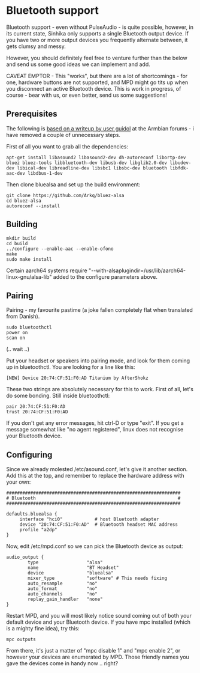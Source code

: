# Bluetooth support

Bluetooth support - even without PulseAudio - is quite possible, however, in its current state, Sinhika only supports a single Bluetooth output device. If you have two or more output devices you frequently alternate between, it gets clumsy and messy.

However, you should definitely feel free to venture further than the below and send us some good ideas we can implement and add.

CAVEAT EMPTOR - This "works", but there are a lot of shortcomings - for one, hardware buttons are not supported, and MPD might go tits up when you disconnect an active Bluetooth device. This is work in progress, of course - bear with us, or even better, send us some suggestions!

## Prerequisites

The following is [based on a writeup by user guidol][1] at the Armbian forums - i have removed a couple of unnecessary steps.

First of all you want to grab all the dependencies:
```
apt-get install libasound2 libasound2-dev dh-autoreconf libortp-dev bluez bluez-tools libbluetooth-dev libusb-dev libglib2.0-dev libudev-dev libical-dev libreadline-dev libsbc1 libsbc-dev bluetooth libfdk-aac-dev libdbus-1-dev
```

Then clone bluealsa and set up the build environment:

```
git clone https://github.com/Arkq/bluez-alsa
cd bluez-alsa
autoreconf --install
```

## Building

```
mkdir build
cd build
../configure --enable-aac --enable-ofono
make
sudo make install
```

Certain aarch64 systems require "--with-alsaplugindir=/usr/lib/aarch64-linux-gnu/alsa-lib" added to the configure parameters above.

## Pairing

Pairing - my favourite pastime (a joke fallen completely flat when translated from Danish).

```
sudo bluetoothctl
power on
scan on
```
(.. wait ..)

Put your headset or speakers into pairing mode, and look for them coming up in bluetoothctl. You are looking for a line like this:

```
[NEW] Device 20:74:CF:51:F0:AD Titanium by AfterShokz
```

These two strings are absolutely necessary for this to work. First of all, let's do some bonding. Still inside bluetoothctl:

```
pair 20:74:CF:51:F0:AD
trust 20:74:CF:51:F0:AD
```

If you don't get any error messages, hit ctrl-D or type "exit". If you get a message somewhat like "no agent registered", linux does not recognise your Bluetooth device.

## Configuring

Since we already molested /etc/asound.conf, let's give it another section. Add this at the top, and remember to replace the hardware address with your own:

```
#################################################################
# Bluetooth                                                     #
#################################################################

defaults.bluealsa {
     interface "hci0"            # host Bluetooth adapter
     device "20:74:CF:51:F0:AD"  # Bluetooth headset MAC address
     profile "a2dp"
}
```

Now, edit /etc/mpd.conf so we can pick the Bluetooth device as output:

```
audio_output {
        type                  "alsa"
        name                  "BT Headset"
        device                "bluealsa"
        mixer_type            "software" # This needs fixing
        auto_resample         "no"
        auto_format           "no"
        auto_channels         "no"
        replay_gain_handler   "none"
}
```

Restart MPD, and you will most likely notice sound coming out of both your default device and your Bluetooth device. If you have mpc installed (which is a mighty fine idea), try this:

```
mpc outputs
```

From there, it's just a matter of "mpc disable 1" and "mpc enable 2", or however your devices are enumerated by MPD. Those friendly names you gave the devices come in handy now .. right?

[1]: https://forum.armbian.com/topic/6480-bluealsa-bluetooth-audio-using-alsa-not-pulseaudio/?do=findComment&comment=102525
